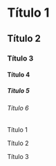 # Título 1

## Título 2

### Título 3

#### Título 4

##### Título 5

###### Título 6


Título 1

Título 2


Título 3